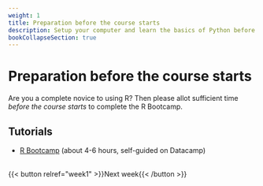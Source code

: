 ```yaml
---
weight: 1
title: Preparation before the course starts
description: Setup your computer and learn the basics of Python before the course starts.
bookCollapseSection: true
---
```


# Preparation before the course starts

Are you a complete novice to using R? Then please allot sufficient time *before the course starts* to complete the R Bootcamp.

## Tutorials

- [R Bootcamp](docs/tutorials/r-bootcamp) (about 4-6 hours, self-guided on Datacamp)

<!-- ## Register for *Pulse*

-->

<br>
{{< button relref="week1" >}}Next week{{< /button >}}
